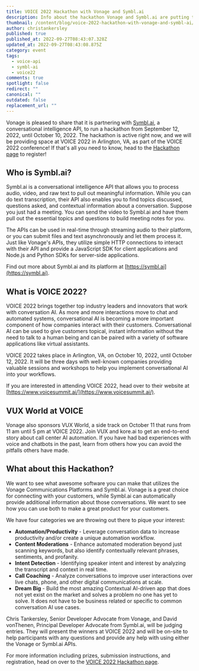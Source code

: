 ```yaml
---
title: VOICE 2022 Hackathon with Vonage and Symbl.ai
description: Info about the hackathon Vonage and Symbl.ai are putting together for VOICE22
thumbnail: /content/blog/voice-2022-hackathon-with-vonage-and-symbl-ai/voice-22-hackathon.png
author: christankersley
published: true
published_at: 2022-09-27T08:43:07.328Z
updated_at: 2022-09-27T08:43:08.875Z
category: event
tags:
  - voice-api
  - symbl-ai
  - voice22
comments: true
spotlight: false
redirect: ""
canonical: ""
outdated: false
replacement_url: ""
---
```

Vonage is pleased to share that it is partnering with [Symbl.ai](https://symbl.ai/), a conversational intelligence API, to run a hackathon from September 12, 2022, until October 10, 2022. The hackathon is active right now, and we will be providing space at VOICE 2022 in Arlington, VA, as part of the VOICE 2022 conference! If that's all you need to know, head to the [Hackathon page](https://www.voicesummit.ai/2022-hackathon) to register!

## Who is Symbl.ai?

Symbl.ai is a conversational intelligence API that allows you to process audio, video, and raw text to pull out meaningful information. While you can do text transcription, their API also enables you to find topics discussed, questions asked, and contextual information about a conversation. Suppose you just had a meeting. You can send the video to Symbl.ai and have them pull out the essential topics and questions to build meeting notes for you.

The APIs can be used in real-time through streaming audio to their platform, or you can submit files and text asynchronously and let them process it. Just like Vonage's APIs, they utilize simple HTTP connections to interact with their API and provide a JavaScript SDK for client applications and Node.js and Python SDKs for server-side applications.

Find out more about Symbl.ai and its platform at [https://symbl.ai](https://symbl.ai).

## What is VOICE 2022?

VOICE 2022 brings together top industry leaders and innovators that work with conversation AI. As more and more interactions move to chat and automated systems, conversational AI is becoming a more important component of how companies interact with their customers. Conversational AI can be used to give customers topical, instant information without the need to talk to a human being and can be paired with a variety of software applications like virtual assistants.

VOICE 2022 takes place in Arlington, VA, on October 10, 2022, until October 12, 2022. It will be three days with well-known companies providing valuable sessions and workshops to help you implement conversational AI into your workflows.

If you are interested in attending VOICE 2022, head over to their website at [https://www.voicesummit.ai/](https://www.voicesummit.ai/).

## VUX World at VOICE

Vonage also sponsors VUX World, a side track on October 11 that runs from 11 am until 5 pm at VOICE 2022. Join VUX and kore.ai to get an end-to-end story about call center AI automation. If you have had bad experiences with voice and chatbots in the past, learn from others how you can avoid the pitfalls others have made.

## What about this Hackathon?

We want to see what awesome software you can make that utilizes the Vonage Communications Platforms and Symbl.ai. Vonage is a great choice for connecting with your customers, while Symbl.ai can automatically provide additional information about those conversations. We want to see how you can use both to make a great product for your customers.

We have four categories we are throwing out there to pique your interest:

* **Automation/Productivity** - Leverage conversation data to increase productivity and/or create a unique automation workflow.
* **Content Moderations** - Enhance automated moderation beyond just scanning keywords, but also identify contextually relevant phrases, sentiments, and profanity.
* **Intent Detection** - Identifying speaker intent and interest by analyzing the transcript and context in real time.
* **Call Coaching** - Analyze conversations to improve user interactions over live chats, phone, and other digital communications at scale.
* **Dream Big** - Build the most amazing Contextual AI-driven app that does not yet exist on the market and solves a problem no one has yet to solve. It does not have to be business related or specific to common conversation AI use cases.

Chris Tankersley, Senior Developer Advocate from Vonage, and David vonThenen, Principal Developer Advocate from Symbl.ai, will be judging entries. They will present the winners at VOICE 2022 and will be on-site to help participants with any questions and provide any help with using either the Vonage or Symbl.ai APIs.

For more information including prizes, submission instructions, and registration, head on over to the [VOICE 2022 Hackathon page](https://www.voicesummit.ai/2022-hackathon).
